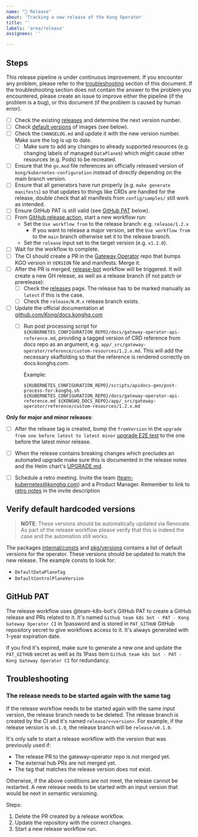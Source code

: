 ```yaml
---
name: "🚀 Release"
about: 'Tracking a new release of the Kong Operator'
title: ''
labels: 'area/release'
assignees: ''

---
```


## Steps

This release pipeline is under continuous improvement. If you encounter any problem, please refer to the [troubleshooting](#troubleshooting) section of this document.
If the troubleshooting section does not contain the answer to the problem you encountered, please create an issue to improve either the pipeline (if the problem is a bug), or this document (if the problem is caused by human error).

- [ ] Check the existing [releases][releases] and determine the next version number.
- [ ] Check [default versions](#verify-default-hardcoded-versions) of images (see below).
- [ ] Check the `CHANGELOG.md` and update it with the new version number. Make sure the log is up to date.
  - [ ] Make sure to add any changes to already supported resources (e.g. changing labels of managed `DataPlane`s) which might cause other resources (e.g. Pods) to be recreated.
- [ ] Ensure that the `go.mod` file references an officially released version of `kong/kubernetes-configuration` instead of directly depending on the main branch version.
- [ ] Ensure that all generators have run properly (e.g. `make generate manifests`) so that updates to things like CRDs are handled for the release, double check that all manifests from `config/samples/` still work as intended.
- [ ] Ensure GitHub PAT is still valid (see [GitHub PAT](#github-pat) below).
- [ ] From [GitHub release action][release-action], start a new workflow run:
  - Set the `Use workflow from` to the release branch: e.g. `release/1.2.x`
    - If you want to release a major version, set the `Use workflow from` to the `main` branch otherwise set it to the release branch.
  - Set the `release` input set to the target version (e.g. `v1.2.0`).
- [ ] Wait for the workflow to complete.
- [ ] The CI should create a PR in the [Gateway Operator][kgo-prs] repo that bumps KGO version in `VERSION` file and manifests. Merge it.
- [ ] After the PR is merged, [release-bot][release-bot-workflow] workflow will be triggered. It will create a new GH release, as well as a release branch (if not patch or prerelease):
  - [ ] Check the [releases][releases] page. The release has to be marked manually as `latest` if this is the case.
  - [ ] Check the `release/N.M.x` release branch exists.
- [ ] Update the official documentation at [github.com/Kong/docs.konghq.com][docs_repo]
  - [ ] Run post processing script for `${KUBERNETES_CONFIGURATION_REPO}/docs/gateway-operator-api-reference.md`, providing a tagged version of CRD reference from docs repo as an argument, e.g. `app/_src/gateway-operator/reference/custom-resources/1.2.x.md`.
    This will add the necessary skaffolding so that the reference is rendered correctly on docs.konghq.com.

    Example:
    ```
    ${KUBERNETES_CONFIGURATION_REPO}/scripts/apidocs-gen/post-process-for-konghq.sh ${KUBERNETES_CONFIGURATION_REPO}/docs/gateway-operator-api-reference.md ${KONGHQ_DOCS_REPO}/app/_src/gateway-operator/reference/custom-resources/1.2.x.md
    ```

**Only for major and minor releases**:

- [ ] After the release tag is created, bump the `fromVersion` in the `upgrade from one before latest to latest minor` [upgrade E2E test][helm_upgrade_test] to the one before the latest minor release.
- [ ] When the release contains breaking changes which precludes an automated upgrade make sure this is documented in the release notes and the Helm chart's [UPGRADE.md][helm-chart-upgrade].
- [ ] Schedule a retro meeting. Invite the team (team-kubernetes@konghq.com) and a Product Manager. Remember to link to [retro notes](https://docs.google.com/document/d/15gDtl425zyttbDwA8qQrh5yBgTD5OpnhjOquqfSJUx4/edit#heading=h.biunbyheelys) in the invite description


[docs_repo]: https://github.com/Kong/docs.konghq.com/
[cli_ref_docs]: https://docs.konghq.com/gateway-operator/latest/reference/cli-arguments/
[helm_upgrade_test]: https://github.com/kong/kong-operator/blob/9f33d27ab875b91e50d7e750b45a293c1395da2d/test/e2e/test_upgrade.go
[release-bot-workflow]: ../workflows/release-bot.yaml
[helm-chart-upgrade]: https://github.com/Kong/charts/blob/main/charts/gateway-operator/UPGRADE.md

## Verify default hardcoded versions

> **NOTE**: These versions should be automatically updated via Renovate.
> As part of the release workflow please verify that this is indeed the case and the automation still works.

The packages [internal/consts][consts-pkg] and [pkg/versions][versions-pkg] contains a list of default versions for the operator.
These versions should be updated to match the new release. The example consts to look for:

- `DefaultDataPlaneTag`
- `DefaultControlPlaneVersion`

## GitHub PAT

The release workflow uses @team-k8s-bot's GitHub PAT to create a GitHub release and PRs related to it.
It's named `Github team k8s bot - PAT - Kong Gateway Operator CI` in 1password and is stored in `PAT_GITHUB`
GitHub repository secret to give workflows access to it.
It's always generated with 1-year expiration date.

If you find it's expired, make sure to generate a new one and update the `PAT_GITHUB` secret as well as its 1Pass item
`Github team k8s bot - PAT - Kong Gateway Operator CI` for redundancy.

## Troubleshooting

### The release needs to be started again with the same tag

If the release workflow needs to be started again with the same input version, the release branch needs to be deleted. The release branch is created by the CI and it's named `release/v<version>`. For example, if the release version is `v0.1.0`, the release branch will be `release/v0.1.0`.

It's only safe to start a release workflow with the version that was previously used if:

- The release PR to the gateway-operator repo is not merged yet.
- The external hub PRs are not merged yet.
- The tag that matches the release version does not exist.

Otherwise, if the above conditions are not meet, the release cannot be restarted. A new release needs to be started with an input version that would be next in semantic versioning.

Steps:

1. Delete the PR created by a release workflow.
1. Update the repository with the correct changes.
1. Start a new release workflow run.

[releases]: https://github.com/kong/kong-operator/releases
[release-action]: https://github.com/kong/kong-operator/actions/workflows/release.yaml
[consts-pkg]: https://github.com/kong/kong-operator/blob/main/pkg/consts/consts.go
[versions-pkg]: https://github.com/kong/kong-operator/blob/main/internal/versions/
[kgo-prs]: https://github.com/kong/kong-operator/pulls
